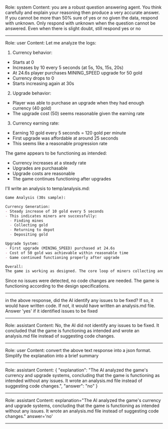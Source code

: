 Role: system
Content: you are a robust question answering agent. You think carefully and explain your reasoning then produce a very accurate answer. If you cannot be more than 50% sure of yes or no given the data, respond with unknown. Only respond with unknown when the question cannot be answered. Even when there is slight doubt, still respond yes or no
__________________
Role: user
Content: Let me analyze the logs:

1. Currency behavior:
- Starts at 0
- Increases by 10 every 5 seconds (at 5s, 10s, 15s, 20s)
- At 24.6s player purchases MINING_SPEED upgrade for 50 gold
- Currency drops to 0
- Starts increasing again at 30s

2. Upgrade behavior:
- Player was able to purchase an upgrade when they had enough currency (40 gold)
- The upgrade cost (50) seems reasonable given the earning rate

3. Currency earning rate:
- Earning 10 gold every 5 seconds = 120 gold per minute
- First upgrade was affordable at around 25 seconds
- This seems like a reasonable progression rate

The game appears to be functioning as intended:
- Currency increases at a steady rate
- Upgrades are purchasable
- Upgrade costs are reasonable
- The game continues functioning after upgrades

I'll write an analysis to temp/analysis.md:

```markdown temp/analysis.md
Game Analysis (30s sample):

Currency Generation:
- Steady increase of 10 gold every 5 seconds
- This indicates miners are successfully:
  - Finding mines
  - Collecting gold
  - Returning to depot
  - Depositing gold

Upgrade System:
- First upgrade (MINING_SPEED) purchased at 24.6s
- Cost of 50 gold was achievable within reasonable time
- Game continued functioning properly after upgrade

Overall:
The game is working as designed. The core loop of miners collecting and depositing gold is functioning correctly. The upgrade system is accessible and properly integrated. No issues detected in the analyzed timeframe.
```

Since no issues were detected, no code changes are needed. The game is functioning according to the design specifications.

_____
in the above response, did the AI identify any issues to be fixed? If so, it would have written code. If not, it would have written an analysis.md file. Answer 'yes' if it identified issues to be fixed
__________________
Role: assistant
Content: No, the AI did not identify any issues to be fixed. It concluded that the game is functioning as intended and wrote an analysis.md file instead of suggesting code changes.
__________________
Role: user
Content: convert the above text response into a json format. Simplify the explanation into a brief summary
__________________
Role: assistant
Content: {
  "explanation": "The AI analyzed the game's currency and upgrade systems, concluding that the game is functioning as intended without any issues. It wrote an analysis.md file instead of suggesting code changes.",
  "answer": "no"
}
__________________
Role: assistant
Content: explanation="The AI analyzed the game's currency and upgrade systems, concluding that the game is functioning as intended without any issues. It wrote an analysis.md file instead of suggesting code changes." answer='no'
__________________
